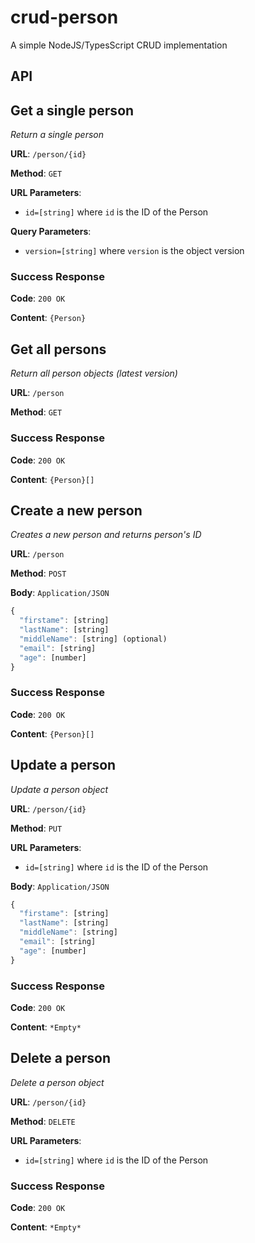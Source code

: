 # crud-person
A simple NodeJS/TypesScript CRUD implementation


## API

## Get a single person
_Return a single person_

**URL**: `/person/{id}`

**Method**: `GET`

**URL Parameters**: 
* `id=[string]` where `id` is the ID of the Person

**Query Parameters**: 
* `version=[string]` where `version` is the object version


### Success Response

**Code**: `200 OK`

**Content**: `{Person}`

## Get all persons
_Return all person objects (latest version)_

**URL**: `/person`

**Method**: `GET`


### Success Response

**Code**: `200 OK`

**Content**: `{Person}[]`

## Create a new person
_Creates a new person and returns person's ID_

**URL**: `/person`

**Method**: `POST`

**Body**: 
`Application/JSON`
``` js
{
  "firstame": [string]
  "lastName": [string]
  "middleName": [string] (optional)
  "email": [string]
  "age": [number]
}
```

### Success Response

**Code**: `200 OK`

**Content**: `{Person}[]`

## Update a person
_Update a person object_

**URL**: `/person/{id}`

**Method**: `PUT`

**URL Parameters**: 
* `id=[string]` where `id` is the ID of the Person

**Body**: 
`Application/JSON`
``` js
{
  "firstame": [string]
  "lastName": [string]
  "middleName": [string]
  "email": [string]
  "age": [number]
}
```


### Success Response

**Code**: `200 OK`

**Content**: `*Empty*`

## Delete a person
_Delete a person object_

**URL**: `/person/{id}`

**Method**: `DELETE`

**URL Parameters**: 
* `id=[string]` where `id` is the ID of the Person

### Success Response

**Code**: `200 OK`

**Content**: `*Empty*`


